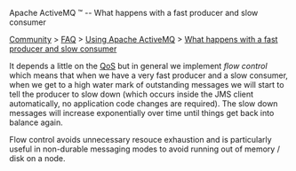 Apache ActiveMQ ™ -- What happens with a fast producer and slow consumer 

[Community](community.html) > [FAQ](faq.html) > [Using Apache ActiveMQ](using-apache-activemq.html) > [What happens with a fast producer and slow consumer](what-happens-with-a-fast-producer-and-slow-consumer.html)


It depends a little on the [QoS](qos.html) but in general we implement _flow control_ which means that when we have a very fast producer and a slow consumer, when we get to a high water mark of outstanding messages we will start to tell the producer to slow down (which occurs inside the JMS client automatically, no application code changes are required). The slow down messages will increase exponentially over time until things get back into balance again.

Flow control avoids unnecessary resouce exhaustion and is particularly useful in non-durable messaging modes to avoid running out of memory / disk on a node.

